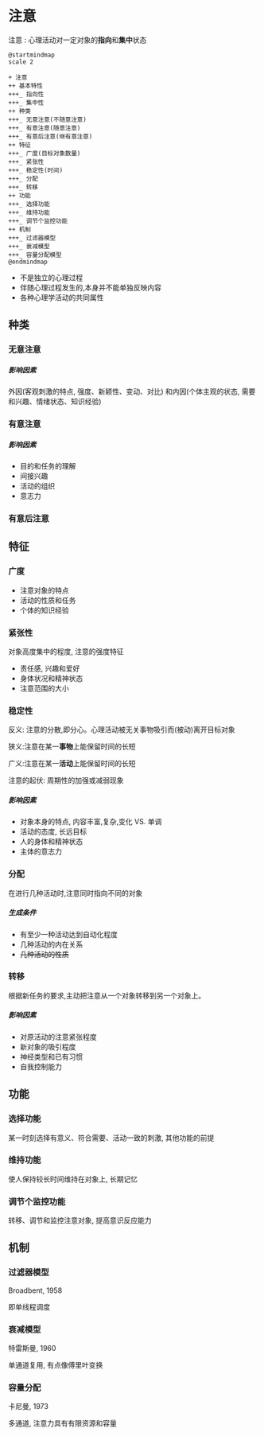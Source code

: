 <!--
    vi: ft=pandoc.markdown
-->

# 注意

注意
: 心理活动对一定对象的**指向**和**集中**状态

``` {.embed .plantuml width=500}
@startmindmap
scale 2

+ 注意
++ 基本特性
+++_ 指向性
+++_ 集中性
++ 种类
+++_ 无意注意(不随意注意)
+++_ 有意注意(随意注意)
+++_ 有意后注意(继有意注意)
++ 特征
+++_ 广度(目标对象数量)
+++_ 紧张性
+++_ 稳定性(时间)
+++_ 分配
+++_ 转移
++ 功能
+++_ 选择功能
+++_ 维持功能
+++_ 调节个监控功能
++ 机制
+++_ 过滤器模型
+++_ 衰减模型
+++_ 容量分配模型
@endmindmap
```

* 不是独立的心理过程
* 伴随心理过程发生的,本身并不能单独反映内容
* 各种心理学活动的共同属性

## 种类

### 无意注意

##### 影响因素

外因(客观刺激的特点, 强度、新颖性、变动、对比)
和内因(个体主观的状态, 需要和兴趣、情绪状态、知识经验)

### 有意注意

##### 影响因素

* 目的和任务的理解
* 间接兴趣
* 活动的组织
* 意志力

### 有意后注意

## 特征

### 广度

* 注意对象的特点
* 活动的性质和任务
* 个体的知识经验

### 紧张性

对象高度集中的程度, 注意的强度特征

* 责任感, 兴趣和爱好
* 身体状况和精神状态
* 注意范围的大小

### 稳定性

反义: 注意的分散,即分心。心理活动被无关事物吸引而(被动)离开目标对象

狭义:注意在某一**事物**上能保留时间的长短

广义:注意在某一**活动**上能保留时间的长短

注意的起伏: 周期性的加强或减弱现象

##### 影响因素

* 对象本身的特点, 内容丰富,复杂,变化 VS. 单调
* 活动的态度, 长远目标
* 人的身体和精神状态
* 主体的意志力

### 分配

在进行几种活动时,注意同时指向不同的对象

##### 生成条件

* 有至少一种活动达到自动化程度
* 几种活动的内在关系
* ~~几种活动的性质~~

### 转移

根据新任务的要求,主动把注意从一个对象转移到另一个对象上。

##### 影响因素

* 对原活动的注意紧张程度
* 新对象的吸引程度
* 神经类型和已有习惯
* 自我控制能力

## 功能

### 选择功能

某一时刻选择有意义、符合需要、活动一致的刺激, 其他功能的前提

### 维持功能

使人保持较长时间维持在对象上, 长期记忆

### 调节个监控功能

转移、调节和监控注意对象, 提高意识反应能力

## 机制

### 过滤器模型

Broadbent, 1958

即单线程调度

### 衰减模型

特雷斯曼, 1960

单通道复用, 有点像傅里叶变换

### 容量分配

卡尼曼, 1973

多通道, 注意力具有有限资源和容量


